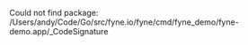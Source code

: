 Could not find package: /Users/andy/Code/Go/src/fyne.io/fyne/cmd/fyne_demo/fyne-demo.app/_CodeSignature
